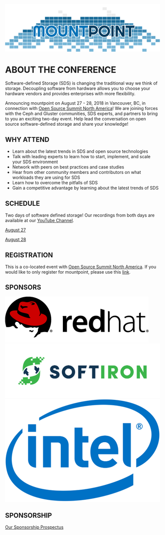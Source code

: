 <link rel="stylesheet" href="style.css">

<img src="images/logo.svg" id="logo" alt="Mountpoint" />

# ABOUT THE CONFERENCE
Software-defined Storage (SDS) is changing the traditional way we think of storage. Decoupling software from hardware allows you to choose your hardware vendors and provides enterprises with more flexibility. 

Announcing mountpoint on August 27 - 28, 2018 in Vancouver, BC, in connection with [Open Source Summit North America](https://events.linuxfoundation.org/events/open-source-summit-north-america-2018/)!
We are joining forces with the Ceph and Gluster communities, SDS experts, and partners to bring to you an exciting two-day event. Help lead the conversation on open source software-defined storage and share your knowledge! 

## WHY ATTEND
- Learn about the latest trends in SDS and open source technologies
- Talk with leading experts to learn how to start, implement, and scale your SDS environment
- Network with peers on best practices and case studies 
- Hear from other community members and contributors on what workloads they are using for SDS
- Learn how to overcome the pitfalls of SDS 
- Gain a competitive advantage by learning about the latest trends of SDS 

## SCHEDULE
Two days of software defined storage! 
Our recordings from both days are available at our [YouTube Channel](https://www.youtube.com/channel/UCfDF40G2ww02V9ILhvXugtg). 

[August 27](/schedule-day1)

[August 28](/schedule-day2)

## REGISTRATION
This is a co-located event with [Open Source Summit North America](https://events.linuxfoundation.org/events/open-source-summit-north-america-2018/program/co-located-events/). If you would like to only register for mountpoint, please use this [link](http://www.regonline.com/mountpoint2018).

## SPONSORS 
<img src="images/Logo_RH_RGB_Default.png" alt="Red Hat" />
<img src="images/SOFI-inline-CMYK_full_colour.png" alt="Softiron" />
<img src="images/Intel.png" alt="Intel" />

## SPONSORSHIP
[Our Sponsorship Prospectus](/sponsor)

